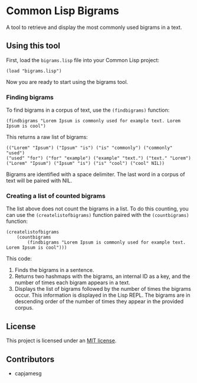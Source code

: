 # Common Lisp Bigrams

A tool to retrieve and display the most commonly used bigrams in a text.

## Using this tool

First, load the `bigrams.lisp` file into your Common Lisp project:

    (load "bigrams.lisp")

Now you are ready to start using the bigrams tool.

### Finding bigrams

To find bigrams in a corpus of text, use the `(findbigrams)` function:

    (findbigrams "Lorem Ipsum is commonly used for example text. Lorem Ipsum is cool")

This returns a raw list of bigrams:

    (("Lorem" "Ipsum") ("Ipsum" "is") ("is" "commonly") ("commonly" "used")
    ("used" "for") ("for" "example") ("example" "text.") ("text." "Lorem")
    ("Lorem" "Ipsum") ("Ipsum" "is") ("is" "cool") ("cool" NIL))

Bigrams are identified with a space delimiter. The last word in a corpus of text will be paired with NIL.

### Creating a list of counted bigrams

The list above does not count the bigrams in a list. To do this counting, you can use the `(createlistofbigrams)` function paired with the `(countbigrams)` function:

    (createlistofbigrams
        (countbigrams
            (findbigrams "Lorem Ipsum is commonly used for example text. Lorem Ipsum is cool")))

This code:

1. Finds the bigrams in a sentence.
2. Returns two hashmaps with the bigrams, an internal ID as a key, and the number of times each bigram appears in a text.
3. Displays the list of bigrams followed by the number of times the bigrams occur. This information is displayed in the Lisp REPL. The bigrams are in descending order of the number of times they appear in the provided corpus.

## License

This project is licensed under an [MIT license](LICENSE).

## Contributors

- capjamesg
